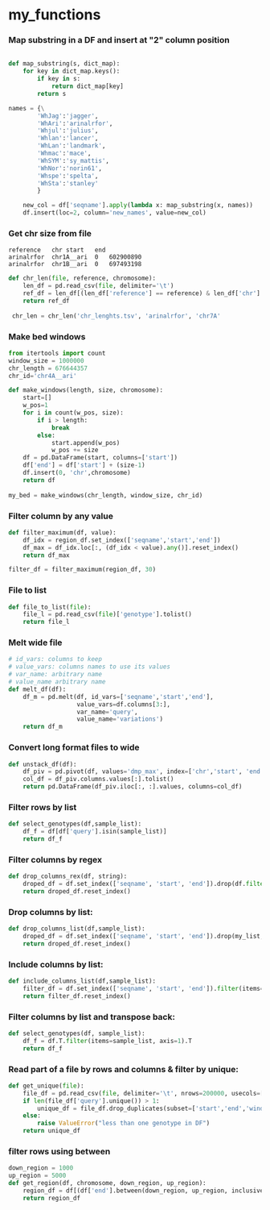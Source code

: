 # my_functions

### Map substring in a DF and insert at "2" column position
```py

def map_substring(s, dict_map):
    for key in dict_map.keys():
        if key in s:
            return dict_map[key]
        return s

names = {\
        'WhJag':'jagger',
        'WhAri':'arinalrfor',
        'Whjul':'julius',
        'Whlan':'lancer',
        'WhLan':'landmark',
        'Whmac':'mace',
        'WhSYM':'sy_mattis',
        'WhNor':'norin61',
        'Whspe':'spelta',
        'WhSta':'stanley'
        }

    new_col = df['seqname'].apply(lambda x: map_substring(x, names))
    df.insert(loc=2, column='new_names', value=new_col)
```


### Get chr size from file
```tsv
reference	chr	start	end
arinalrfor	chr1A__ari	0	602900890
arinalrfor	chr1B__ari	0	697493198
```

```py
def chr_len(file, reference, chromosome):
    len_df = pd.read_csv(file, delimiter='\t')
    ref_df = len_df[(len_df['reference'] == reference) & len_df['chr'].str.contains(f'{chromosome}')].iloc[0][3]
    return ref_df
 
 chr_len = chr_len('chr_lenghts.tsv', 'arinalrfor', 'chr7A'
```

### Make bed windows

```py
from itertools import count
window_size = 1000000
chr_length = 676644357
chr_id='chr4A__ari'

def make_windows(length, size, chromosome):
    start=[]
    w_pos=1
    for i in count(w_pos, size):
        if i > length:
            break
        else:
            start.append(w_pos)
            w_pos += size
    df = pd.DataFrame(start, columns=['start'])
    df['end'] = df['start'] + (size-1)
    df.insert(0, 'chr',chromosome)
    return df
    
my_bed = make_windows(chr_length, window_size, chr_id)
```


### Filter column by any value

```py
def filter_maximum(df, value):
    df_idx = region_df.set_index(['seqname','start','end'])
    df_max = df_idx.loc[:, (df_idx < value).any()].reset_index()
    return df_max

filter_df = filter_maximum(region_df, 30)
```

### File to list
```py
def file_to_list(file):
    file_l = pd.read_csv(file)['genotype'].tolist()
    return file_l
```

### Melt wide file
```py
# id_vars: columns to keep
# value_vars: columns names to use its values
# var_name: arbitrary name
# value_name arbitrary name
def melt_df(df):
    df_m = pd.melt(df, id_vars=['seqname','start','end'],
                   value_vars=df.columns[3:],
                   var_name='query',
                   value_name='variations')
    return df_m
```

### Convert long format files to wide
```py
def unstack_df(df):
    df_piv = pd.pivot(df, values='dmp_max', index=['chr','start', 'end'], columns=['query']).reset_index()
    col_df = df_piv.columns.values[:].tolist()
    return pd.DataFrame(df_piv.iloc[:, :].values, columns=col_df)
```

### Filter rows by list
```py
def select_genotypes(df,sample_list):
    df_f = df[df['query'].isin(sample_list)]
    return df_f
```

### Filter columns by regex
```py
def drop_columns_rex(df, string):
    droped_df = df.set_index(['seqname', 'start', 'end']).drop(df.filter(regex=string).columns, axis=1)
    return droped_df.reset_index()
```

### Drop columns by list:
```py
def drop_columns_list(df,sample_list):
    droped_df = df.set_index(['seqname', 'start', 'end']).drop(my_list, axis=1)
    return droped_df.reset_index()
```

### Include columns by list:
```py
def include_columns_list(df,sample_list):
    filter_df = df.set_index(['seqname', 'start', 'end']).filter(items=my_list, axis=1)
    return filter_df.reset_index()
```

### Filter columns by list and transpose back:
```py
def select_genotypes(df, sample_list):
    df_f = df.T.filter(items=sample_list, axis=1).T
    return df_f
```

### Read part of a file by rows and columns & filter by unique:
```py
def get_unique(file):
    file_df = pd.read_csv(file, delimiter='\t', nrows=200000, usecols=['chr','start','end','query','window'])
    if len(file_df['query'].unique()) > 1:
        unique_df = file_df.drop_duplicates(subset=['start','end','window'], keep='first')
    else:
        raise ValueError("less than one genotype in DF")
    return unique_df
```
### filter rows using between
```py
down_region = 1000
up_region = 5000
def get_region(df, chromosome, down_region, up_region):
    region_df = df[(df['end'].between(down_region, up_region, inclusive="both")) & (df['chr'].str.contains(chromosome))]
    return region_df
``` 

